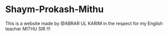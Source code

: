 # Shaym-Prokash-Mithu
This is a website made by @ABRAR UL KARIM in the respect for my English teacher MITHU SIR !!!
